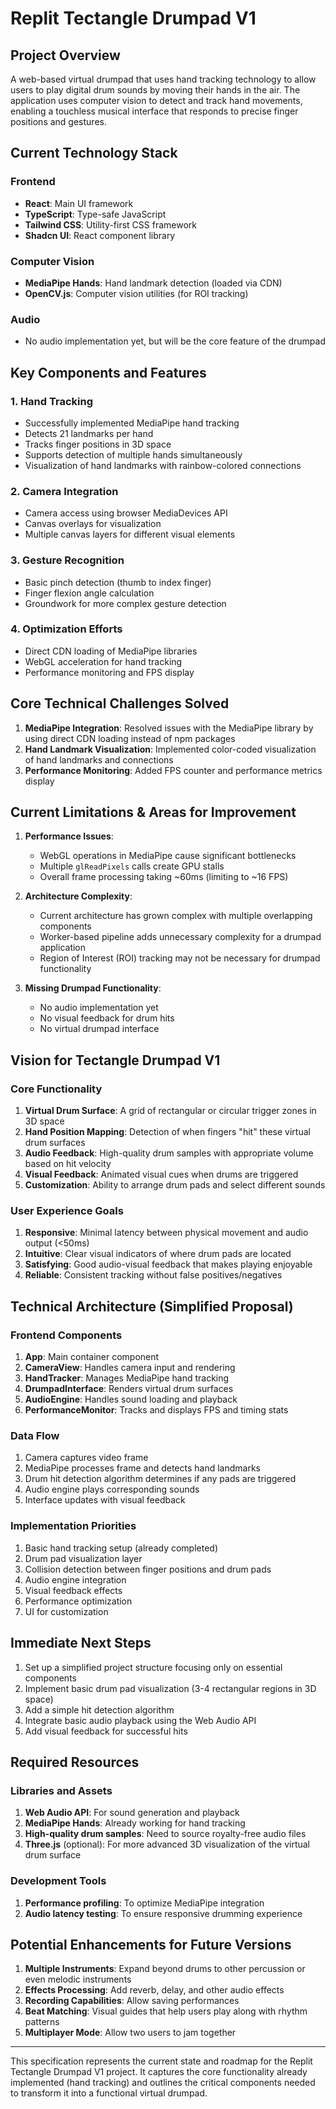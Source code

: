 # Replit Tectangle Drumpad V1

## Project Overview

A web-based virtual drumpad that uses hand tracking technology to allow users to play digital drum sounds by moving their hands in the air. The application uses computer vision to detect and track hand movements, enabling a touchless musical interface that responds to precise finger positions and gestures.

## Current Technology Stack

### Frontend
- **React**: Main UI framework
- **TypeScript**: Type-safe JavaScript
- **Tailwind CSS**: Utility-first CSS framework
- **Shadcn UI**: React component library

### Computer Vision
- **MediaPipe Hands**: Hand landmark detection (loaded via CDN)
- **OpenCV.js**: Computer vision utilities (for ROI tracking)

### Audio
- No audio implementation yet, but will be the core feature of the drumpad

## Key Components and Features

### 1. Hand Tracking
- Successfully implemented MediaPipe hand tracking
- Detects 21 landmarks per hand
- Tracks finger positions in 3D space
- Supports detection of multiple hands simultaneously
- Visualization of hand landmarks with rainbow-colored connections

### 2. Camera Integration
- Camera access using browser MediaDevices API
- Canvas overlays for visualization
- Multiple canvas layers for different visual elements

### 3. Gesture Recognition
- Basic pinch detection (thumb to index finger)
- Finger flexion angle calculation
- Groundwork for more complex gesture detection

### 4. Optimization Efforts
- Direct CDN loading of MediaPipe libraries
- WebGL acceleration for hand tracking
- Performance monitoring and FPS display

## Core Technical Challenges Solved

1. **MediaPipe Integration**: Resolved issues with the MediaPipe library by using direct CDN loading instead of npm packages
2. **Hand Landmark Visualization**: Implemented color-coded visualization of hand landmarks and connections
3. **Performance Monitoring**: Added FPS counter and performance metrics display

## Current Limitations & Areas for Improvement

1. **Performance Issues**: 
   - WebGL operations in MediaPipe cause significant bottlenecks
   - Multiple `glReadPixels` calls create GPU stalls
   - Overall frame processing taking ~60ms (limiting to ~16 FPS)

2. **Architecture Complexity**:
   - Current architecture has grown complex with multiple overlapping components
   - Worker-based pipeline adds unnecessary complexity for a drumpad application
   - Region of Interest (ROI) tracking may not be necessary for drumpad functionality

3. **Missing Drumpad Functionality**:
   - No audio implementation yet
   - No visual feedback for drum hits
   - No virtual drumpad interface

## Vision for Tectangle Drumpad V1

### Core Functionality
1. **Virtual Drum Surface**: A grid of rectangular or circular trigger zones in 3D space
2. **Hand Position Mapping**: Detection of when fingers "hit" these virtual drum surfaces
3. **Audio Feedback**: High-quality drum samples with appropriate volume based on hit velocity
4. **Visual Feedback**: Animated visual cues when drums are triggered
5. **Customization**: Ability to arrange drum pads and select different sounds

### User Experience Goals
1. **Responsive**: Minimal latency between physical movement and audio output (<50ms)
2. **Intuitive**: Clear visual indicators of where drum pads are located
3. **Satisfying**: Good audio-visual feedback that makes playing enjoyable
4. **Reliable**: Consistent tracking without false positives/negatives

## Technical Architecture (Simplified Proposal)

### Frontend Components
1. **App**: Main container component
2. **CameraView**: Handles camera input and rendering
3. **HandTracker**: Manages MediaPipe hand tracking
4. **DrumpadInterface**: Renders virtual drum surfaces
5. **AudioEngine**: Handles sound loading and playback
6. **PerformanceMonitor**: Tracks and displays FPS and timing stats

### Data Flow
1. Camera captures video frame
2. MediaPipe processes frame and detects hand landmarks
3. Drum hit detection algorithm determines if any pads are triggered
4. Audio engine plays corresponding sounds
5. Interface updates with visual feedback

### Implementation Priorities
1. Basic hand tracking setup (already completed)
2. Drum pad visualization layer
3. Collision detection between finger positions and drum pads
4. Audio engine integration
5. Visual feedback effects
6. Performance optimization
7. UI for customization

## Immediate Next Steps

1. Set up a simplified project structure focusing only on essential components
2. Implement basic drum pad visualization (3-4 rectangular regions in 3D space)
3. Add a simple hit detection algorithm
4. Integrate basic audio playback using the Web Audio API
5. Add visual feedback for successful hits

## Required Resources

### Libraries and Assets
1. **Web Audio API**: For sound generation and playback
2. **MediaPipe Hands**: Already working for hand tracking
3. **High-quality drum samples**: Need to source royalty-free audio files
4. **Three.js** (optional): For more advanced 3D visualization of the virtual drum surface

### Development Tools
1. **Performance profiling**: To optimize MediaPipe integration
2. **Audio latency testing**: To ensure responsive drumming experience

## Potential Enhancements for Future Versions

1. **Multiple Instruments**: Expand beyond drums to other percussion or even melodic instruments
2. **Effects Processing**: Add reverb, delay, and other audio effects
3. **Recording Capabilities**: Allow saving performances
4. **Beat Matching**: Visual guides that help users play along with rhythm patterns
5. **Multiplayer Mode**: Allow two users to jam together

---

This specification represents the current state and roadmap for the Replit Tectangle Drumpad V1 project. It captures the core functionality already implemented (hand tracking) and outlines the critical components needed to transform it into a functional virtual drumpad.